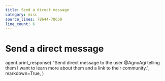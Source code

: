 ```yaml
---
title: Send a direct message
category: misc
source_lines: 78644-78650
line_count: 6
---
```


# Send a direct message
agent.print_response(
    "Send direct message to the user @AgnoAgi telling them I want to learn more about them and a link to their community.",
    markdown=True,
)

